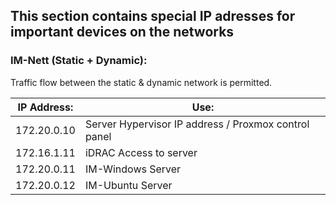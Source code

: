 ## This section contains special IP adresses for important devices on the networks

### IM-Nett (Static + Dynamic):
Traffic flow between the static & dynamic network is permitted.

| IP Address: | Use:                                                 |
| ----------- | ---------------------------------------------------- |
| 172.20.0.10 | Server Hypervisor IP address / Proxmox control panel |
| 172.16.1.11 | iDRAC Access to server                               |
| 172.20.0.11 | IM-Windows Server                                    |
| 172.20.0.12 | IM-Ubuntu Server                                     |
